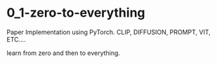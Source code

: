# 0_1-zero-to-everything
Paper Implementation using PyTorch. CLIP, DIFFUSION, PROMPT, VIT, ETC....

learn from zero and then to everything.
